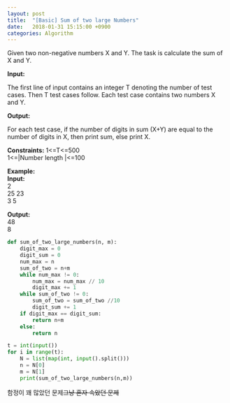 ```yaml
---
layout: post
title:  "[Basic] Sum of two large Numbers"
date:   2018-01-31 15:15:00 +0900
categories: Algorithm
---
```


Given two non-negative numbers X and Y. The task is calculate the sum of X and Y.

**Input:**

The first line of input contains an integer T denoting the number of test cases. Then T test cases follow. Each test case contains two numbers X and Y.

**Output:**  

For each test case, if the number of digits in sum (X+Y) are equal to the number of digits in X, then print sum, else print X.

**Constraints:**
1<=T<=500  
1<=|Number length |<=100  

**Example:**  
**Input:**  
2  
25 23  
3 5  

**Output:**  
48  
8  


```python
def sum_of_two_large_numbers(n, m):
    digit_max = 0
    digit_sum = 0
    num_max = n
    sum_of_two = n+m
    while num_max != 0:
        num_max = num_max // 10
        digit_max += 1
    while sum_of_two != 0:
        sum_of_two = sum_of_two //10
        digit_sum += 1
    if digit_max == digit_sum:
        return n+m
    else:
        return n

t = int(input())
for i in range(t):
    N = list(map(int, input().split()))
    n = N[0]
    m = N[1]
    print(sum_of_two_large_numbers(n,m))
```


함정이 꽤 많았던 문제~~그냥 혼자 속았던 문제~~
